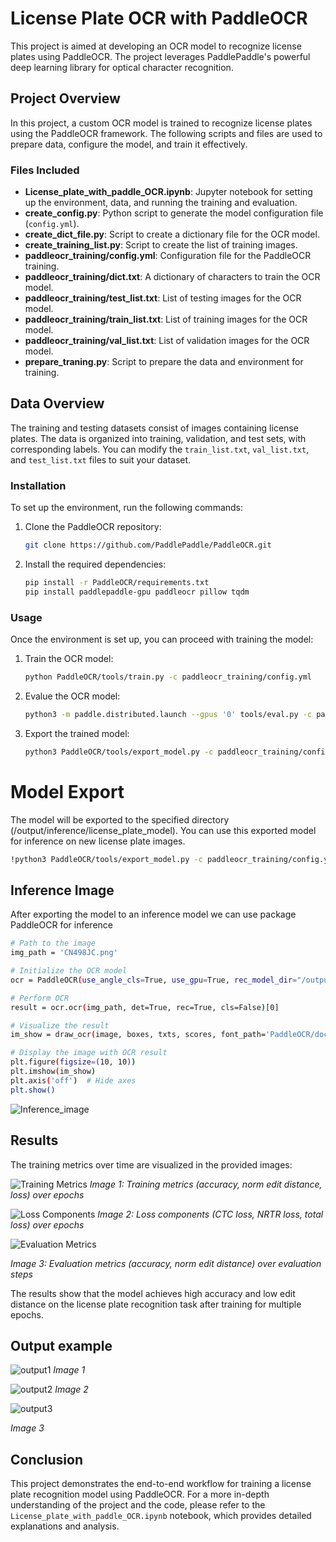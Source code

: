 # License Plate OCR with PaddleOCR

This project is aimed at developing an OCR model to recognize license plates using PaddleOCR. The project leverages PaddlePaddle's powerful deep learning library for optical character recognition.

## Project Overview

In this project, a custom OCR model is trained to recognize license plates using the PaddleOCR framework. The following scripts and files are used to prepare data, configure the model, and train it effectively.

### Files Included
- **License_plate_with_paddle_OCR.ipynb**: Jupyter notebook for setting up the environment, data, and running the training and evaluation.
- **create_config.py**: Python script to generate the model configuration file (`config.yml`).
- **create_dict_file.py**: Script to create a dictionary file for the OCR model.
- **create_training_list.py**: Script to create the list of training images.
- **paddleocr_training/config.yml**: Configuration file for the PaddleOCR training.
- **paddleocr_training/dict.txt**: A dictionary of characters to train the OCR model.
- **paddleocr_training/test_list.txt**: List of testing images for the OCR model.
- **paddleocr_training/train_list.txt**: List of training images for the OCR model.
- **paddleocr_training/val_list.txt**: List of validation images for the OCR model.
- **prepare_traning.py**: Script to prepare the data and environment for training.

## Data Overview

The training and testing datasets consist of images containing license plates. The data is organized into training, validation, and test sets, with corresponding labels. You can modify the `train_list.txt`, `val_list.txt`, and `test_list.txt` files to suit your dataset.

### Installation

To set up the environment, run the following commands:

1. Clone the PaddleOCR repository:
   ```bash
   git clone https://github.com/PaddlePaddle/PaddleOCR.git
   ```
2. Install the required dependencies:
    ```bash
    pip install -r PaddleOCR/requirements.txt
    pip install paddlepaddle-gpu paddleocr pillow tqdm
    ```
### Usage
Once the environment is set up, you can proceed with training the model:

1. Train the OCR model:
    ```bash
    python PaddleOCR/tools/train.py -c paddleocr_training/config.yml
    ```
2. Evalue the OCR model:
    ```bash
    python3 -m paddle.distributed.launch --gpus '0' tools/eval.py -c paddleocr_training/config.yml -o Global.checkpoints=/output/rec_ppocr_v4/best_accuracy
    ```
3. Export the trained model:
    ```bash
    python3 PaddleOCR/tools/export_model.py -c paddleocr_training/config.yml -o Global.pretrained_model=/output/rec_ppocr_v4/best_accuracy  Global.save_inference_dir=/output/inference/license_plate_model
    ```

# Model Export
The model will be exported to the specified directory (/output/inference/license_plate_model). You can use this exported model for inference on new license plate images.

```bash
!python3 PaddleOCR/tools/export_model.py -c paddleocr_training/config.yml -o Global.pretrained_model=/output/rec_ppocr_v4/best_accuracy  Global.save_inference_dir=/output/inference/license_plate_mode
```
## Inference Image
After exporting the model to an inference model we can use package PaddleOCR for inference

```bash
# Path to the image
img_path = 'CN498JC.png'

# Initialize the OCR model
ocr = PaddleOCR(use_angle_cls=True, use_gpu=True, rec_model_dir="/output/inference/license_plate_mode/inference")

# Perform OCR
result = ocr.ocr(img_path, det=True, rec=True, cls=False)[0]

# Visualize the result
im_show = draw_ocr(image, boxes, txts, scores, font_path='PaddleOCR/doc/fonts/simfang.ttf', drop_score=0.7)

# Display the image with OCR result
plt.figure(figsize=(10, 10))
plt.imshow(im_show)
plt.axis('off')  # Hide axes
plt.show()
```
![Inference_image](images/Inference_image.png)

## Results
The training metrics over time are visualized in the provided images:

![Training Metrics](images/Training_accuracy.png)
*Image 1: Training metrics (accuracy, norm edit distance, loss) over epochs*

![Loss Components](images/Loss_Components.png)
*Image 2: Loss components (CTC loss, NRTR loss, total loss) over epochs*

![Evaluation Metrics](images/Evaluation_Metrics.png)

*Image 3: Evaluation metrics (accuracy, norm edit distance) over evaluation steps*

The results show that the model achieves high accuracy and low edit distance on the license plate recognition task after training for multiple epochs.

## Output example
![output1](images/output1.png)
*Image 1*

![output2](images/output2.png)
*Image 2*

![output3](images/output3.png)

*Image 3*
## Conclusion
This project demonstrates the end-to-end workflow for training a license plate recognition model using PaddleOCR. For a more in-depth understanding of the project and the code, please refer to the `License_plate_with_paddle_OCR.ipynb` notebook, which provides detailed explanations and analysis.